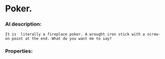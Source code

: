 # Poker.
### AI description:
```
It is  literally a fireplace poker. A wrought iron stick with a screw-on point at the end. What do you want me to say?
```

### Properties:

